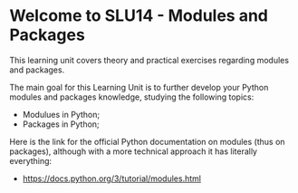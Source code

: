 # Welcome to SLU14 - Modules and Packages

This learning unit covers theory and practical exercises regarding modules and packages.

The main goal for this Learning Unit is to further develop your Python modules and packages knowledge, studying the following topics:
- Modulues in Python;
- Packages in Python;


Here is the link for the official Python documentation on modules (thus on packages), although with a more technical approach it has literally everything:
- https://docs.python.org/3/tutorial/modules.html


